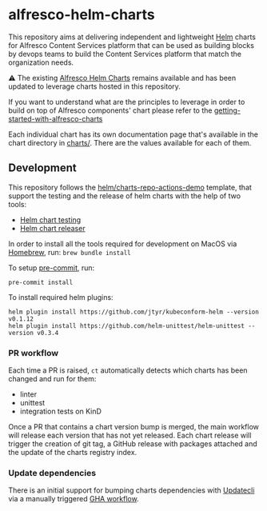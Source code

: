 # alfresco-helm-charts

This repository aims at delivering independent and lightweight
[Helm](https://helm.sh) charts for Alfresco Content Services platform that can
be used as building blocks by devops teams to build the Content Services
platform that match the organization needs.

⚠️ The existing [Alfresco Helm
Charts](https://github.com/Alfresco/acs-deployment/tree/master/helm/alfresco-content-services)
remains available and has been updated to leverage charts hosted in this
repository.

If you want to understand what are the principles to leverage in order to build
on top of Alfresco components' chart please refer to the
[getting-started-with-alfresco-charts](./getting-started-with-alfresco-charts.md)

Each individual chart has its own documentation page that's available in the
chart directory in [charts/](../charts). There are the values available for
each of them.

## Development

This repository follows the
[helm/charts-repo-actions-demo](https://github.com/helm/charts-repo-actions-demo)
template, that support the testing and the release of helm charts with the help
of two tools:

* [Helm chart testing](https://github.com/helm/chart-testing)
* [Helm chart releaser](https://github.com/helm/chart-releaser)

In order to install all the tools required for development on MacOS via
[Homebrew](https://brew.sh), run: `brew bundle install`

To setup [pre-commit](https://github.com/pre-commit/pre-commit), run:

```shell
pre-commit install
```

To install required helm plugins:

```shell
helm plugin install https://github.com/jtyr/kubeconform-helm --version v0.1.12
helm plugin install https://github.com/helm-unittest/helm-unittest --version v0.3.4
```

### PR workflow

Each time a PR is raised, `ct` automatically detects which charts has been
changed and run for them:

* linter
* unittest
* integration tests on KinD

Once a PR that contains a chart version bump is merged, the main workflow will
release each version that has not yet released. Each chart release will trigger
the creation of git tag, a GitHub release with packages attached and the update
of the charts registry index.

### Update dependencies

There is an initial support for bumping charts dependencies with
[Updatecli](https://www.updatecli.io/) via a manually triggered
[GHA
workflow](https://github.com/Alfresco/alfresco-helm-charts/actions/workflows/updatecli.yaml).
